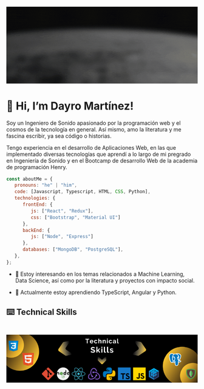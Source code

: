 ![Portada Perfil](./images/BannerGithub.gif)


# 👋 Hi, I’m Dayro Martínez!


Soy un Ingeniero de Sonido apasionado por la programación web y el cosmos de la tecnología en general. Así mismo, amo la literatura y me fascina escribir, ya sea código o historias.

Tengo experiencia en el desarrollo de Aplicaciones Web, en las que implementado diversas tecnologías que aprendí a lo largo de mi pregrado en Ingeniería de Sonido y en el Bootcamp de desarrollo Web de la academia de programación Henry.


```javascript
const aboutMe = {
   pronouns: "he" | "him",
   code: [Javascript, Typescript, HTML, CSS, Python],
   technologies: {
      frontEnd: {
         js: ["React", "Redux"],
         css: ["Bootstrap", "Material UI"]
      },
      backEnd: {
         js: ["Node", "Express"]
      },
      databases: ["MongoDB", "PostgreSQL"],
   },
};
```

- 👀 Estoy interesando en los temas relacionados a Machine Learning, Data Science, así como por la literatura y proyectos con impacto social.

- 🌱 Actualmente estoy aprendiendo TypeScript, Angular y Python. 


## :keyboard: Technical Skills 
#
![Technical Skills](./images/Technical_skills.png)

<!---
dayromartinez/dayromartinez is a ✨ special ✨ repository because its `README.md` (this file) appears on your GitHub profile.
You can click the Preview link to take a look at your changes.
--->
